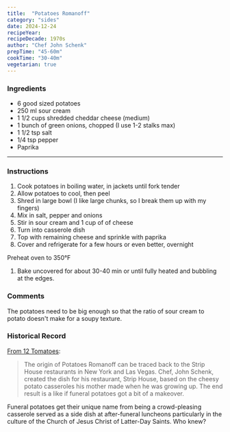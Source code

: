 ```yaml
---
title:  "Potatoes Romanoff"
category: "sides"
date: 2024-12-24
recipeYear:
recipeDecade: 1970s
author: "Chef John Schenk"
prepTime: "45-60m"
cookTime: "30-40m"
vegetarian: true
---
```


### Ingredients

- 6 good sized potatoes
- 250 ml sour cream
- 1 1/2 cups shredded cheddar cheese (medium)
- 1 bunch of green onions, chopped (I use 1-2 stalks max)
- 1 1/2 tsp salt
- 1/4 tsp pepper
- Paprika

---

### Instructions

1. Cook potatoes in boiling water, in jackets until fork tender
2. Allow potatoes to cool, then peel
3. Shred in large bowl (I like large chunks, so I break them up with my fingers)
4. Mix in salt, pepper and onions
5. Stir in sour cream and 1 cup of of cheese
6. Turn into casserole dish
7. Top with remaining cheese and sprinkle with paprika
8. Cover and refrigerate for a few hours or even better, overnight

Preheat oven to 350°F

1. Bake uncovered for about 30-40 min or until fully heated and bubbling at the edges.

### Comments

The potatoes need to be big enough so that the ratio of sour cream to potato doesn't make for a soupy texture. 

### Historical Record

[From 12 Tomatoes](https://12tomatoes.com/potatoes-romanoff/): 

> The origin of Potatoes Romanoff can be traced back to the Strip House restaurants in New York and Las Vegas. Chef, John Schenk, created the dish for his restaurant, Strip House, based on the cheesy potato casseroles his mother made when he was growing up. The end result is a like if funeral potatoes got a bit of a makeover.

Funeral potatoes get their unique name from being a crowd-pleasing casserole served as a side dish at after-funeral luncheons particularly in the culture of the Church of Jesus Christ of Latter-Day Saints. Who knew?